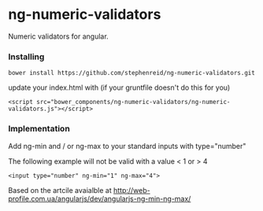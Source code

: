 # ng-numeric-validators
Numeric validators for angular.

### Installing
```
bower install https://github.com/stephenreid/ng-numeric-validators.git
```
update your index.html with (if your gruntfile doesn't do this for you)
```
<script src="bower_components/ng-numeric-validators/ng-numeric-validators.js"></script>
```

### Implementation
Add ng-min and / or ng-max to your standard inputs with type="number"

The following example will not be valid with a value < 1 or > 4
```
<input type="number" ng-min="1" ng-max="4">
```

Based on the artcile avaialble at http://web-profile.com.ua/angularjs/dev/angularjs-ng-min-ng-max/
